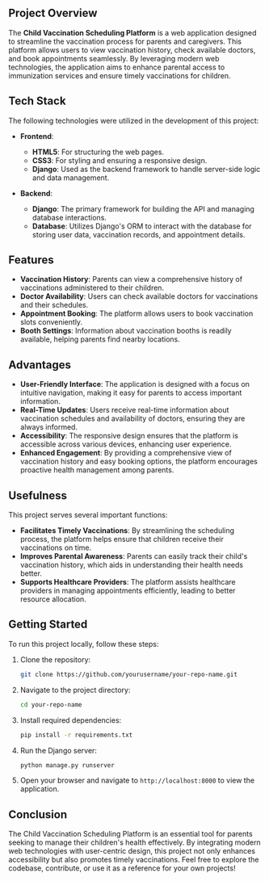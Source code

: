 
## Project Overview
The **Child Vaccination Scheduling Platform** is a web application designed to streamline the vaccination process for parents and caregivers. This platform allows users to view vaccination history, check available doctors, and book appointments seamlessly. By leveraging modern web technologies, the application aims to enhance parental access to immunization services and ensure timely vaccinations for children.

## Tech Stack
The following technologies were utilized in the development of this project:

- **Frontend**:
  - **HTML5**: For structuring the web pages.
  - **CSS3**: For styling and ensuring a responsive design.
  - **Django**: Used as the backend framework to handle server-side logic and data management.

- **Backend**:
  - **Django**: The primary framework for building the API and managing database interactions.
  - **Database**: Utilizes Django's ORM to interact with the database for storing user data, vaccination records, and appointment details.

## Features
- **Vaccination History**: Parents can view a comprehensive history of vaccinations administered to their children.
- **Doctor Availability**: Users can check available doctors for vaccinations and their schedules.
- **Appointment Booking**: The platform allows users to book vaccination slots conveniently.
- **Booth Settings**: Information about vaccination booths is readily available, helping parents find nearby locations.

## Advantages
- **User-Friendly Interface**: The application is designed with a focus on intuitive navigation, making it easy for parents to access important information.
- **Real-Time Updates**: Users receive real-time information about vaccination schedules and availability of doctors, ensuring they are always informed.
- **Accessibility**: The responsive design ensures that the platform is accessible across various devices, enhancing user experience.
- **Enhanced Engagement**: By providing a comprehensive view of vaccination history and easy booking options, the platform encourages proactive health management among parents.

## Usefulness
This project serves several important functions:
- **Facilitates Timely Vaccinations**: By streamlining the scheduling process, the platform helps ensure that children receive their vaccinations on time.
- **Improves Parental Awareness**: Parents can easily track their child's vaccination history, which aids in understanding their health needs better.
- **Supports Healthcare Providers**: The platform assists healthcare providers in managing appointments efficiently, leading to better resource allocation.

## Getting Started
To run this project locally, follow these steps:

1. Clone the repository:
   ```bash
   git clone https://github.com/yourusername/your-repo-name.git
   ```

2. Navigate to the project directory:
   ```bash
   cd your-repo-name
   ```

3. Install required dependencies:
   ```bash
   pip install -r requirements.txt
   ```

4. Run the Django server:
   ```bash
   python manage.py runserver
   ```

5. Open your browser and navigate to `http://localhost:8000` to view the application.

## Conclusion
The Child Vaccination Scheduling Platform is an essential tool for parents seeking to manage their children's health effectively. By integrating modern web technologies with user-centric design, this project not only enhances accessibility but also promotes timely vaccinations. Feel free to explore the codebase, contribute, or use it as a reference for your own projects!
